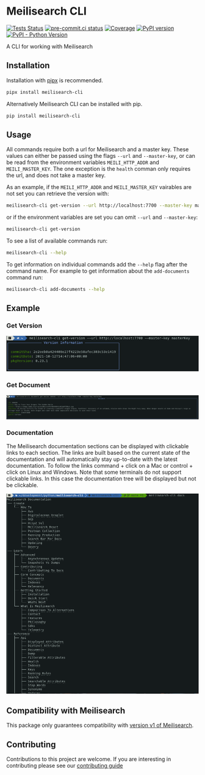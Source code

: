 # Meilisearch CLI

[![Tests Status](https://github.com/sanders41/meilisearch-cli/workflows/Testing/badge.svg?branch=main&event=push)](https://github.com/sanders41/meilisearch-cli/actions?query=workflow%3ATesting+branch%3Amain+event%3Apush)
[![pre-commit.ci status](https://results.pre-commit.ci/badge/github/sanders41/meilisearch-cli/main.svg)](https://results.pre-commit.ci/latest/github/sanders41/meilisearch-cli/main)
[![Coverage](https://codecov.io/github/sanders41/meilisearch-cli/coverage.svg?branch=main)](https://codecov.io/gh/sanders41/meilisearch-cli)
[![PyPI version](https://badge.fury.io/py/meilisearch-cli.svg)](https://badge.fury.io/py/meilisearch-cli)
[![PyPI - Python Version](https://img.shields.io/pypi/pyversions/meilisearch-cli?color=5cc141)](https://github.com/sanders41/meilisearch-cli)

A CLI for working with Meilisearch

## Installation

Installation with [pipx](https://github.com/pypa/pipx) is recommended.

```sh
pipx install meilisearch-cli
```

Alternatively Meilisearch CLI can be installed with pip.

```sh
pip install meilisearch-cli
```

## Usage

All commands require both a url for Meilisearch and a master key. These values can either be passed
using the flags `--url` and `--master-key`, or can be read from the environment variables
`MEILI_HTTP_ADDR` and `MEILI_MASTER_KEY`. The one exception is the `health` comman only requires the
url, and does not take a master key.

As an example, if the `MEILI_HTTP_ADDR` and `MEILI_MASTER_KEY` vairables are not set you can
retrieve the version with:

```sh
meilisearch-cli get-version --url http://localhost:7700 --master-key masterKey
```

or if the environment variables are set you can omit `--url` and `--master-key`:

```sh
meilisearch-cli get-version
```

To see a list of available commands run:

```sh
meilisearch-cli --help
```

To get information on individual commands add the `--help` flag after the command name. For example
to get information about the `add-documents` command run:

```sh
meilisearch-cli add-documents --help
```

## Example

### Get Version

![Get Version](https://github.com/sanders41/meilisearch-cli/raw/main/imgs/get-version.png)

### Get Document

![Get Document](https://github.com/sanders41/meilisearch-cli/raw/main/imgs/get-document.png)

### Documentation

The Meilisearch documentation sections can be displayed with clickable links to each section. The
links are built based on the current state of the documentation and will automatically stay
up-to-date with the latest documentation. To follow the links command + click on a Mac or
control + click on Linux and Windows. Note that some terminals do not support clickable links.
In this case the documentation tree will be displayed but not be clickable.

![Meilisearch Documentation](https://github.com/sanders41/meilisearch-cli/raw/main/imgs/docs.png)

## Compatibility with Meilisearch

This package only guarantees compatibility with [version v1 of Meilisearch](https://github.com/meilisearch/meilisearch/releases/tag/v1.0.0).

## Contributing

Contributions to this project are welcome. If you are interesting in contributing please see our [contributing guide](CONTRIBUTING.md)
